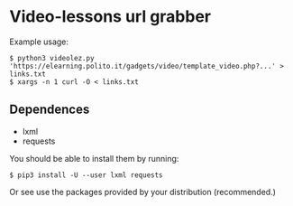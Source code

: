 # Video-lessons url grabber

Example usage:
```
$ python3 videolez.py 'https:⁢//elearning.polito.it/gadgets/video/template_video.php?...' > links.txt
$ xargs -n 1 curl -O < links.txt
```

## Dependences
* lxml
* requests

You should be able to install them by running:
```
$ pip3 install -U --user lxml requests
```
Or see use the packages provided by your distribution (recommended.)
